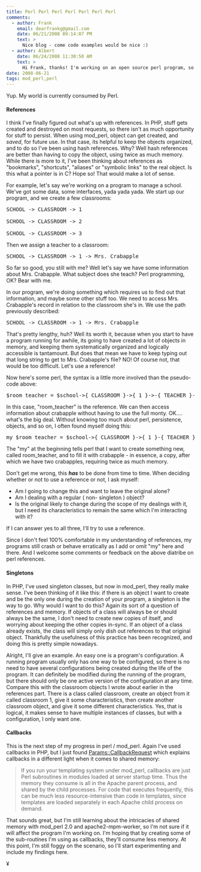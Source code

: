 ```yaml
---
title: Perl Perl Perl Perl Perl Perl Perl
comments:
  - author: Frank
    email: dearfrankg@gmail.com
    date: 06/21/2008 09:14:07 PM
    text: >
      Nice blog - come code examples would be nice :)
  - author: Albert
    date: 06/24/2008 11:30:50 AM
    text: >
      Hi Frank, thanks! I'm working on an open source perl program, so it will all be released soon!
date: 2008-06-21
tags: mod_perl,perl
---
```

Yup. My world is currently consumed by Perl.
<h4>References</h4>

I think I've finally figured out what's up with references. In PHP, stuff gets created and destroyed on most requests, so there isn't as much opportunity for stuff to persist. When using mod_perl, object can get created, and <em>saved</em>, for future use. In that case, its helpful to keep the objects organized, and to do so I've been using hash references. Why? Well hash references are better than having to copy the object, using twice as much memory. While there is more to it, I've been thinking about references as "bookmarks", "shortcuts", "aliases" or "symbolic links" to the real object. Is this what a pointer is in C? Hope so! That would make a lot of sense.

For example, let's say we're working on a program to manage a school. We've got some data, some interfaces, yada yada yada. We start up our program, and we create a few classrooms:

<pre>
SCHOOL -&gt; CLASSROOM -&gt; 1

SCHOOL -&gt; CLASSROOM -&gt; 2

SCHOOL -&gt; CLASSROOM -&gt; 3</pre>

Then we assign a teacher to a classroom:

<pre>
SCHOOL -&gt; CLASSROOM -&gt; 1 -&gt; Mrs. Crabapple</pre>

So far so good, you still with me? Well let's say we have some information about Mrs. Crabapple. What subject does she teach? Perl programming, OK? Bear with me.

In our program, we're doing something which requires us to find out that information, and maybe some other stuff too. We need to access Mrs. Crabapple's record in relation to the classroom she's in. We use the path previously described:

<pre>
SCHOOL -&gt; CLASSROOM -&gt; 1 -&gt; Mrs. Crabapple</pre>

That's pretty lengthy, huh? Well its worth it, because when you start to have a program running for awhile, its going to have created a lot of objects in memory, and keeping them systematically organized and logically accessible is tantamount. But does that mean we have to keep typing out that long string to get to Mrs. Crabapple's file? NO! Of course not, that would be too difficult. Let's use a reference!

Now here's some perl, the syntax is a little more involved than the pseudo-code above:

<pre lang="perl">$room_teacher = $school-&gt;{ CLASSROOM }-&gt;{ 1 }-&gt;-{ TEACHER }-&gt;{ crabapple }</pre>

In this case, "room_teacher" is the reference. We can then access information about crabapple without having to use the full monty. OK.... what's the big deal. Without knowing too much about perl, persistence, objects, and so on, I often found myself doing this:

<pre lang="perl">
my $room_teacher = $school-&gt;{ CLASSROOM }-&gt;{ 1 }-{ TEACHER }-&gt;{ crabapple }</pre>

The "my" at the beginning tells perl that I want to create something new, called room_teacher, and to fill it with crabapple - in essence, a copy, after which we have two crabapples, requiring twice as much memory.

Don't get me wrong, this <strong>*has*</strong> to be done from time to time. When deciding whether or not to use a reference or not, I ask myself:

<ul><li>Am I going to change this and want to leave the original alone?</li><li>Am I dealing with a regular ( non- singleton ) object?</li><li>Is the original likely to change during the scope of my dealings with it, but I need its characteristics to remain the same which I'm interacting with it?</li></ul>

If I can answer yes to all three, I'll try to use a reference.

Since I don't feel 100% comfortable in my understanding of references, my programs still crash or behave erratically as I add or omit "my" here and there. And I welcome some comments or feedback on the above diatribe on perl references.
<h4>Singletons</h4>

In PHP, I've used singleton classes, but now in mod_perl, they really make sense. I've been thinking of it like this: if there is an object I want to create and be the only one during the creation of your program, a singleton is the way to go. Why would I want to do this? Again its sort of a question of references and memory. If objects of a class will always be or should always be the same, I don't need to create new copies of itself, and worrying about keeping the other copies in-sync. If an object of a class already exists, the class will simply only dish out references to that original object. Thankfully the usefulness of this practice has been recognized, and doing this is pretty simple nowadays.

Alright, I'll give an example. An easy one is a program's configuration. A running program usually only has one way to be configured, so there is no need to have several configurations being created during the life of the program. It can definitely be modified during the running of the program, but there should only be one active version of the configuration at any time. Compare this with the classroom objects I wrote about earlier in the references part. There is a class called classroom, create an object from it called classroom 1, give it some characteristics, then create another classroom object, and give it some different characteristics. Yes, that is logical, it makes sense to have multiple instances of classes, but with a configuration, I only want one.
<h4>Callbacks</h4>

This is the next step of my progress in perl / mod_perl. Again I've used callbacks in PHP, but I just found <a href="http://search.cpan.org/perldoc?Params::CallbackRequest">Params::CallbackRequest</a> which explains callbacks in a different light when it comes to shared memory:

<blockquote>

If you run your templating system under mod_perl, callbacks are just Perl subroutines in modules loaded at server startup time. Thus the memory they consume is all in the Apache parent process, and shared by the child processes. For code that executes frequently, this can be much less resource-intensive than code in templates, since templates are loaded separately in each Apache child process on demand.</blockquote>

That sounds great, but I'm still learning about the intricacies of shared memory with mod_perl 2.0 and apache2-mpm-worker, so I'm not sure if it will affect the program I'm working on. I'm hoping that by creating some of the sub-routines I'm using as callbacks, they'll consume less memory. At this point, I'm still foggy on the scenario, so I'll start experimenting and include my findings here.

¥

